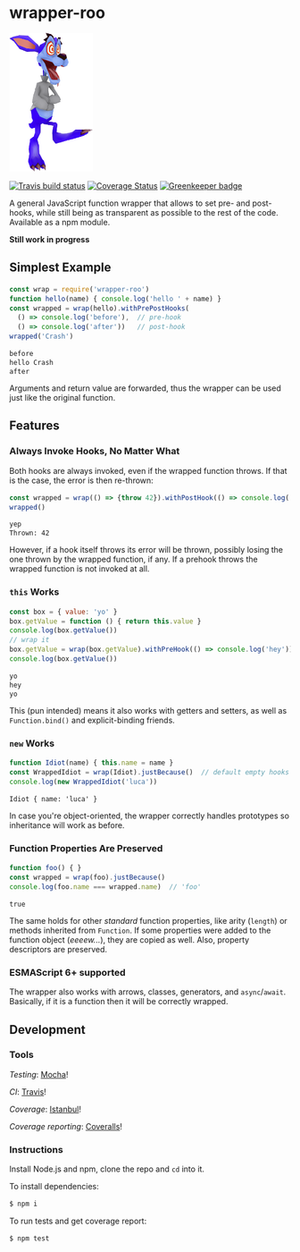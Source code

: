 # wrapper-roo
![Ripper Roo](./ripper-roo-small.png)

[![Travis build status](https://img.shields.io/travis/LucaFranceschini/wrapper-roo.svg.svg?branch=master)](https://travis-ci.org/LucaFranceschini/wrapper-roo.svg?branch=master)
[![Coverage Status](https://img.shields.io/coveralls/LucaFranceschini/wrapper-roo.svg)](https://coveralls.io/github/LucaFranceschini/wrapper-roo?branch=master)
[![Greenkeeper badge](https://badges.greenkeeper.io/LucaFranceschini/wrapper-roo.svg)](https://greenkeeper.io/)

A general JavaScript function wrapper that allows to set pre- and post-hooks, while still being as transparent as possible to the rest of the code.
Available as a npm module.

**Still work in progress**

## Simplest Example
```js
const wrap = require('wrapper-roo')
function hello(name) { console.log('hello ' + name) }
const wrapped = wrap(hello).withPrePostHooks(
  () => console.log('before'),  // pre-hook
  () => console.log('after'))   // post-hook
wrapped('Crash')
```
```
before
hello Crash
after
```
Arguments and return value are forwarded, thus the wrapper can be used just like the original function.

## Features
### Always Invoke Hooks, No Matter What
Both hooks are always invoked, even if the wrapped function throws.
If that is the case, the error is then re-thrown:
```js
const wrapped = wrap(() => {throw 42}).withPostHook(() => console.log('yep'))
wrapped()
```
```
yep
Thrown: 42
```
However, if a hook itself throws its error will be thrown, possibly losing the one thrown by the wrapped function, if any.
If a prehook throws the wrapped function is not invoked at all.

### `this` Works
```js
const box = { value: 'yo' }
box.getValue = function () { return this.value }
console.log(box.getValue())
// wrap it
box.getValue = wrap(box.getValue).withPreHook(() => console.log('hey'))  // default empty post-hook
console.log(box.getValue())
```
```
yo
hey
yo
```
This (pun intended) means it also works with getters and setters, as well as `Function.bind()` and explicit-binding friends.

### `new` Works
```js
function Idiot(name) { this.name = name }
const WrappedIdiot = wrap(Idiot).justBecause()  // default empty hooks
console.log(new WrappedIdiot('luca'))
```
```
Idiot { name: 'luca' }
```
In case you're object-oriented, the wrapper correctly handles prototypes so inheritance will work as before.

### Function Properties Are Preserved
```js
function foo() { }
const wrapped = wrap(foo).justBecause()
console.log(foo.name === wrapped.name)  // 'foo'
```
```
true
```
The same holds for other *standard* function properties, like arity (`length`) or methods inherited from `Function`.
If some properties were added to the function object (*eeeew...*), they are copied as well.
Also, property descriptors are preserved.

### ESMAScript 6+ supported
The wrapper also works with arrows, classes, generators, and `async`/`await`.
Basically, if it is a function then it will be correctly wrapped.

## Development
### Tools
*Testing*: [Mocha](https://mochajs.org/)!

*CI*: [Travis](https://travis-ci.org/)!

*Coverage*: [Istanbul](https://istanbul.js.org/)!

*Coverage reporting*: [Coveralls](https://coveralls.io/)!

### Instructions
Install Node.js and npm, clone the repo and `cd` into it.

To install dependencies:
```sh
$ npm i
```

To run tests and get coverage report:
```sh
$ npm test
```
